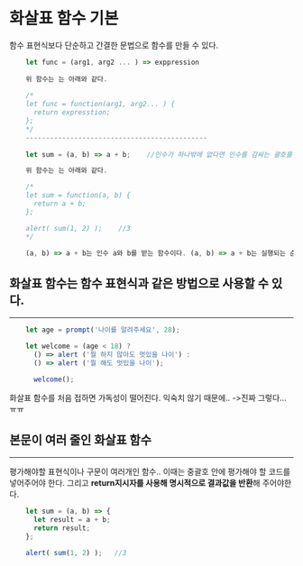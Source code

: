 # 화살표 함수 기본

함수 표현식보다 단순하고 간결한 문법으로 함수를 만들 수 있다.

```javascript
    let func = (arg1, arg2 ... ) => exppression
    
    위 함수는 는 아래와 같다.
    
    /*
    let func = function(arg1, arg2... ) {
      return expresstion;
    };
    */
    ---------------------------------------------
    
    let sum = (a, b) => a + b;    //인수가 하나밖에 없다면 인수를 감싸는 괄호를 생략할수 있고 인수가 하나도 없을때는 괄호를 비워놓으면된다. 그러나 괄호를 생략할 수 없다.

    위 함수는 는 아래와 같다.

    /* 
    let sum = function(a, b) {
      return a + b;
    };

    alert( sum(1, 2) );    //3
    */

    (a, b) => a + b는 인수 a와 b를 받는 함수이다. (a, b) => a + b는 실행되는 순간 표현식 a + b를 평가하고 그 결과를 반환한다.
```

## 화살표 함수는 함수 표현식과 같은 방법으로 사용할 수 있다.
---
```javascript
    let age = prompt('나이를 알려주세요', 28);

    let welcome = (age < 18) ?
      () => alert ('뭘 하지 않아도 멋있을 나이') :
      () => alert ('뭘 해도 멋있을 나이');

      welcome();
```

화살표 함수를 처음 접하면 가독성이 떨어진다. 익숙치 않기 때문에.. ->진짜 그렇다...ㅠㅠ

## 본문이 여러 줄인 화살표 함수
---
평가해야할 표현식이나 구문이 여러개인 함수.. 이때는 중괄호 안에 평가해야 할 코드를 넣어주어야 한다. 그리고 **return지시자를 사용해 명시적으로 결과값을 반환**해 주어야한다.

```javascript
    let sum = (a, b) => {
      let result = a + b;
      return result;
    };

    alert( sum(1, 2) );   //3
```
